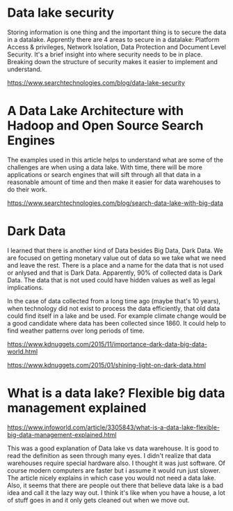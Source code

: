 # Data lake security

Storing information is one thing and the important thing is to secure the data in a datalake.
Apprently there are 4 areas to secure in a datalake: Platform Access & privileges,
Network Isolation, Data Protection and Document Level Security.  It's a brief insight into
where security needs to be in place.
Breaking down the structure of security makes it easier to implement and understand.

https://www.searchtechnologies.com/blog/data-lake-security



# A Data Lake Architecture with Hadoop and Open Source Search Engines

The examples used in this article helps to understand what are some of
the challenges are when using a data lake.  With time, there will be more
applications or search engines that will sift through all that data
in a reasonable amount of time and then make it easier for data warehouses
to do their work.


https://www.searchtechnologies.com/blog/search-data-lake-with-big-data




# Dark Data

I learned that there is another kind of Data besides Big Data, Dark Data.
We are focused on getting monetary value out of data so we take what we
need and leave the rest.  There is a place and a name for the data that is
not used or anlysed and that is Dark Data.  Apparently, 90% of collected data
is Dark Data.  The data that is not used could have hidden values as well
as legal implications.

In the case of data collected from a long time ago (maybe that's 10 years),
when technology did not exist to process the data efficiently, that old data
could find itself in a lake and be used.  For example climate change would be
a good candidate where data has been collected since 1860.  It could help to
find weather patterns over long periods of time.

https://www.kdnuggets.com/2015/11/importance-dark-data-big-data-world.html

https://www.kdnuggets.com/2015/01/shining-light-on-dark-data.html




# What is a data lake? Flexible big data management explained

https://www.infoworld.com/article/3305843/what-is-a-data-lake-flexible-big-data-management-explained.html
 

This was a good explanation of Data lake vs data warehouse.  It is good to read the definition
as seen through many eyes.  I didn't realize that data warehouses require special hardware also.
I thought it was just software.  Of course modern computers are faster but i assume it would 
run just slower. The article nicely explains in which case you would not need a data lake.  Also,
it seems that there are people out there that believe data lake is a bad idea and call it the 
lazy way out.  I think it's like when you have a house, a lot of stuff goes in and it only gets
cleaned out when we move out.
